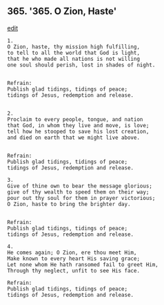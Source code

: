 
## 365.  '365. O Zion, Haste'
[edit](https://docs.google.com/document/d/141vl8HUNW1v5J6Ynm4IleqY%2D3C1jZzaN/edit?mode=html)






    1.
    O Zion, haste, thy mission high fulfilling,
    to tell to all the world that God is light,
    that he who made all nations is not willing
    one soul should perish, lost in shades of night.


    Refrain:
    Publish glad tidings, tidings of peace;
    tidings of Jesus, redemption and release.


    2.
    Proclaim to every people, tongue, and nation
    that God, in whom they live and move, is love;
    tell how he stooped to save his lost creation,
    and died on earth that we might live above.


    Refrain:
    Publish glad tidings, tidings of peace;
    tidings of Jesus, redemption and release.

    3.
    Give of thine own to bear the message glorious;
    give of thy wealth to speed them on their way;
    pour out thy soul for them in prayer victorious;
    O Zion, haste to bring the brighter day.


    Refrain:
    Publish glad tidings, tidings of peace;
    tidings of Jesus, redemption and release.

    4.
    He comes again; O Zion, ere thou meet Him,
    Make known to every heart His saving grace;
    Let none whom He hath ransomed fail to greet Him,
    Through thy neglect, unfit to see His face.

    Refrain:
    Publish glad tidings, tidings of peace;
    tidings of Jesus, redemption and release.

